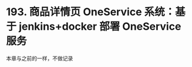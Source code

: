 # 193. 商品详情页 OneService 系统：基于 jenkins+docker 部署 OneService 服务
本章与之前的一样，不做记录


<iframe  height="500px" width="100%" frameborder=0 allowfullscreen="true" :src="$withBase('/ads.html')"></iframe>